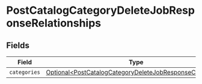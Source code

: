 # PostCatalogCategoryDeleteJobResponseRelationships


## Fields

| Field                                                                                                                                  | Type                                                                                                                                   | Required                                                                                                                               | Description                                                                                                                            |
| -------------------------------------------------------------------------------------------------------------------------------------- | -------------------------------------------------------------------------------------------------------------------------------------- | -------------------------------------------------------------------------------------------------------------------------------------- | -------------------------------------------------------------------------------------------------------------------------------------- |
| `categories`                                                                                                                           | [Optional\<PostCatalogCategoryDeleteJobResponseCategories>](../../models/components/PostCatalogCategoryDeleteJobResponseCategories.md) | :heavy_minus_sign:                                                                                                                     | N/A                                                                                                                                    |